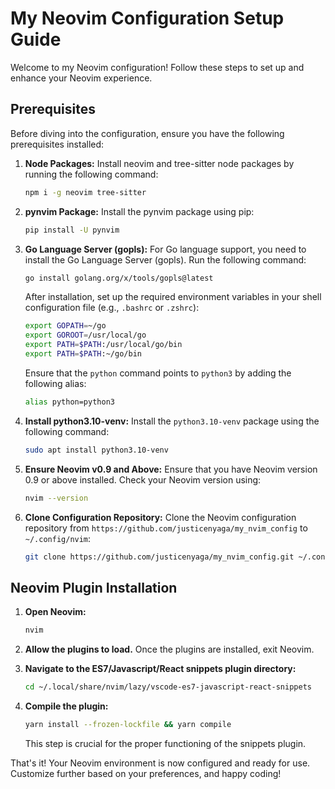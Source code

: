 # My Neovim Configuration Setup Guide

Welcome to my Neovim configuration! Follow these steps to set up and enhance your Neovim experience.

## Prerequisites

Before diving into the configuration, ensure you have the following prerequisites installed:

1. **Node Packages:**
   Install neovim and tree-sitter node packages by running the following command:

   ```bash
   npm i -g neovim tree-sitter
   ```

2. **pynvim Package:**
   Install the pynvim package using pip:

   ```bash
   pip install -U pynvim
   ```

3. **Go Language Server (gopls):**
   For Go language support, you need to install the Go Language Server (gopls). Run the following command:

   ```bash
   go install golang.org/x/tools/gopls@latest
   ```

   After installation, set up the required environment variables in your shell configuration file (e.g., `.bashrc` or `.zshrc`):

   ```bash
   export GOPATH=~/go
   export GOROOT=/usr/local/go
   export PATH=$PATH:/usr/local/go/bin
   export PATH=$PATH:~/go/bin
   ```

   Ensure that the `python` command points to `python3` by adding the following alias:

   ```bash
   alias python=python3

   ```

4. **Install python3.10-venv:**
   Install the `python3.10-venv` package using the following command:

   ```bash
   sudo apt install python3.10-venv
   ```

5. **Ensure Neovim v0.9 and Above:**
   Ensure that you have Neovim version 0.9 or above installed. Check your Neovim version using:

   ```bash
   nvim --version
   ```

6. **Clone Configuration Repository:**
   Clone the Neovim configuration repository from `https://github.com/justicenyaga/my_nvim_config` to `~/.config/nvim`:

   ```bash
   git clone https://github.com/justicenyaga/my_nvim_config.git ~/.config/nvim
   ```

## Neovim Plugin Installation

1. **Open Neovim:**

   ```bash
   nvim
   ```

2. **Allow the plugins to load.** Once the plugins are installed, exit Neovim.

3. **Navigate to the ES7/Javascript/React snippets plugin directory:**

   ```bash
   cd ~/.local/share/nvim/lazy/vscode-es7-javascript-react-snippets
   ```

4. **Compile the plugin:**

   ```bash
   yarn install --frozen-lockfile && yarn compile
   ```

   This step is crucial for the proper functioning of the snippets plugin.

That's it! Your Neovim environment is now configured and ready for use. Customize further based on your preferences, and happy coding!
